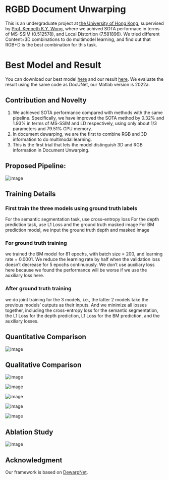 # RGBD Document Unwarping

 This is an undergraduate project at [the University of Hong Kong](https://www.hku.hk/), supervised by [Prof. Kenneth K.Y. Wong](https://i.cs.hku.hk/~kykwong/), where we achived SOTA performace in terms of MS-SSIM (0.512578), and Local Distortion (7.581896). We tried different Content+3D combinations to do multimodel learning, and find out that RGB+D is the best combination for this task.

# Best Model and Result
 You can download our best model [here](https://connecthkuhk-my.sharepoint.com/:f:/g/personal/wsn1226_connect_hku_hk/EnJV042J5vFAuLhhDvWeWQUB4VEvdMTVGPvE9XBLyhSJTQ?e=pmq5Cl) and our result [here](https://connecthkuhk-my.sharepoint.com/:f:/g/personal/wsn1226_connect_hku_hk/Ep3AYQtsnoNAgsFqaCHau9MBhYCvBsBxDAkUFggMDruAAA?e=CkFIEr). We evaluate the result using the same code as DocUNet, our Matlab version is 2022a.

## Contribution and Novelty
 1. We achieved SOTA performance compared with methods with the same pipeline. Specifically, we have improved the SOTA method by 0.32% and 1.93% in terms of MS-SSIM and LD respectively, using only about 1/3 parameters and 79.51% GPU memory.
 2. In document dewarping, we are the first to combine RGB and 3D information to do multimodal learning.
 3. This is the first trial that lets the model distinguish 3D and RGB information in Document Unwarping.

 
## Proposed Pipeline:

![image](https://user-images.githubusercontent.com/78880538/218631901-b915634d-bfb8-4956-863c-a5230dec1855.png)

## Training Details
### First train the three models using ground truth labels
 For the semantic segmentation task, use cross-entropy loss
 For the depth prediction task, use L1 Loss and the ground truth masked image
 For BM prediction model, we input the ground truth depth and masked image
### For ground truth training
 we trained the BM model for 81 epochs, with batch size = 200, and learning rate = 0.0001. We reduce the learning rate by half when the validation loss doesn’t decrease for 5 epochs continuously. We don’t use auxiliary loss here because we found the performance will be worse if we use the auxiliary loss here.
### After ground truth training
 we do joint training for the 3 models, i.e., the latter 2 models take the previous models’ outputs as their inputs. And we minimize all losses together, including the cross-entropy loss for the semantic segmentation, the L1 Loss for the depth prediction, L1 Loss for the BM prediction, and the auxiliary losses.

## Quantitative Comparison

![image](https://user-images.githubusercontent.com/78880538/218633327-3cfb754f-471b-4a95-aa8c-b8741c316cea.png)

## Qualitative Comparison

![image](https://user-images.githubusercontent.com/78880538/218632661-210a89c0-cdd8-41a4-afa1-eb7af234c08c.png)

![image](https://user-images.githubusercontent.com/78880538/218632726-d31af572-be6a-4fec-ad45-e36d6881f226.png)

![image](https://user-images.githubusercontent.com/78880538/218632845-ac982e2d-9700-4a9b-91e9-f3c5e585df49.png)

![image](https://user-images.githubusercontent.com/78880538/218632946-ebfb2abe-ef1d-4af2-a684-f3c85da1664f.png)

![image](https://user-images.githubusercontent.com/78880538/218633125-1f186243-a881-40b3-a6f2-ac68051b13f7.png)

## Ablation Study

![image](https://user-images.githubusercontent.com/78880538/218634582-fc4af71e-444d-44c8-9f51-1c823d93ddb5.png)

## Acknowledgment

Our framework is based on [DewarpNet](https://github.com/cvlab-stonybrook/DewarpNet).



